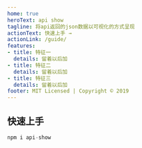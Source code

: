 ```yaml
---
home: true
heroText: api show
tagline: 将api返回的json数据以可视化的方式呈现
actionText: 快速上手 →
actionLink: /guide/
features:
- title: 特征一
  details: 留着以后加
- title: 特征二
  details: 留着以后加
- title: 特征三
  details: 留着以后加
footer: MIT Licensed | Copyright © 2019
---
```


## 快速上手

```js
npm i api-show
```